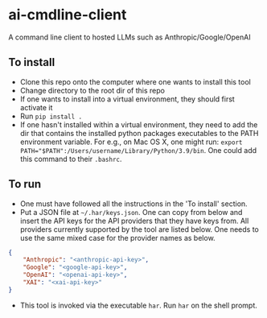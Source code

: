 # ai-cmdline-client
A command line client to hosted LLMs such as Anthropic/Google/OpenAI

## To install
- Clone this repo onto the computer where one wants to install this tool
- Change directory to the root dir of this repo
- If one wants to install into a virtual environment, they should first activate it
- Run `pip install .`
- If one hasn't installed within a virtual environment, they need to add the dir that contains the installed python packages executables to the PATH environment variable. For e.g., on Mac OS X, one might run: `export PATH="$PATH":/Users/username/Library/Python/3.9/bin`. One could add this command to their `.bashrc`.

## To run
- One must have followed all the instructions in the 'To install' section.
- Put a JSON file at `~/.har/keys.json`. One can copy from below and insert the API keys for the API providers that they have keys from. All providers currently supported by the tool are listed below. One needs to use the same mixed case for the provider names as below.
```json
{
    "Anthropic": "<anthropic-api-key>",
    "Google": "<google-api-key>",
    "OpenAI": "<openai-api-key>",
    "XAI": "<xai-api-key>"
}
```
- This tool is invoked via the executable `har`. Run `har` on the shell prompt.
